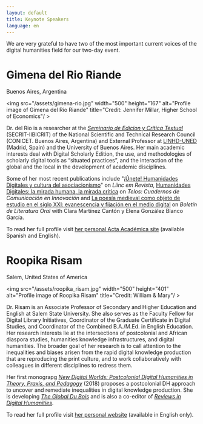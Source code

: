 ```yaml
---
layout: default
title: Keynote Speakers
language: en
---
```


We are very grateful to have two of the most important current voices of the digital humanities field for our two-day event. 

# Gimena del Rio Riande 

Buenos Aires, Argentina

<img src="/assets/gimena-rio.jpg" width="500" height="167" alt="Profile image of Gimena del Rio Riande" title="Credit: Jennifer Millar, Higher School of Economics"/ >

Dr. del Rio is a researcher at the [*Seminario de Edicion y Crítica Textual* ](http://www.iibicrit-conicet.gov.ar/)(SECRIT-IIBICRIT) of the National Scientific and Technical Research Council (CONICET. Buenos Aires, Argentina) and External Professor at [LINHD-UNED](http://linhd.uned.es/) (Madrid, Spain) and the University of Buenos Aires. Her main academic interests deal with Digital Scholarly Edition, the use, and methodologies of scholarly digital tools as “situated practices”, and the interaction of the global and the local in the development of academic disciplines.

Some of her most recent publications include "[¡Únete! Humanidades Digitales y cultura del asociacionismo](http://revista.ibict.br/liinc/article/view/4736/4134)" on *Liinc em Revista*,  [Humanidades Digitales: la mirada humana, la mirada crítica](https://www.aacademica.org/gimena.delrio.riande/150) on *Telos: Cuadernos de Comunicación en Innovación* and [La poesía medieval como objeto de estudio en el siglo XXI: evanescencia y fijación en el medio digital](https://www.aacademica.org/gimena.delrio.riande/151) on *Boletín de Literatura Oral* with Clara Martínez Cantón y Elena González Blanco García. 

To read her full profile visit [her personal Acta Académica site](https://www.aacademica.org/gimena.delrio.riande) (available Spanish and English). 

# Roopika Risam 

Salem, United States of America 

<img src="/assets/roopika_risam.jpg" width="500" height="401" alt="Profile image of Roopika Risam" title="Credit: William & Mary"/ >

Dr. Risam is an Associate Professor of Secondary and Higher Education and English at Salem State University. She also serves as the Faculty Fellow for Digital Library Initiatives, Coordinator of the Graduate Certificate in Digital Studies, and Coordinator of the Combined B.A./M.Ed. in English Education. Her research interests lie at the intersections of postcolonial and African diaspora studies, humanities knowledge infrastructures, and digital humanities. The broader goal of her research is to call attention to the inequalities and biases arisen from the rapid digital knowledge production that are reproducing the print culture, and to work collaboratively with colleagues in different disciplines to redress them.

Her first monograpg [*New Digital Worlds: Postcolonial Digital Humanities in Theory, Praxis, and Pedagogy*](http://www.roopikarisam.com/ndw) (2018) proposes a postcolonial DH approach to uncover and remediate inequalities in digital knowledge production. She is developing [*The Global Du Bois*](http://www.roopikarisam.com/global-du-bois) and is also a co-editor of [*Reviews in Digital Humanities*](http://www.roopikarisam.com/reviews).

To read her full profile visit [her personal website](http://www.roopikarisam.com/about/) (available in English only).